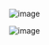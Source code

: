 ![image](https://user-images.githubusercontent.com/98815562/157876723-48843947-ff36-4264-9cf3-48c67612ba97.png)

![image](https://user-images.githubusercontent.com/98815562/157876772-228c7542-c727-4966-b634-d16a6022d979.png)


